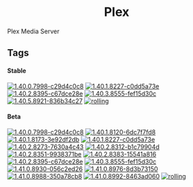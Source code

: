 <!---
NOTE: AUTO-GENERATED FILE
to edit this file, instead edit its template at: ./github/scripts/templates/container/README.md.j2
-->
<div align="center">

# Plex

</div>

Plex Media Server

## Tags

#### Stable



[![1.40.0.7998-c29d4c0c8](https://img.shields.io/badge/1.40.0.7998--c29d4c0c8-blue?style=flat-square)](https://github.com/shamubernetes/containers/pkgs/container/plex/186050760?tag=1.40.0.7998-c29d4c0c8)
 [![1.40.1.8227-c0dd5a73e](https://img.shields.io/badge/1.40.1.8227--c0dd5a73e-blue?style=flat-square)](https://github.com/shamubernetes/containers/pkgs/container/plex/193493166?tag=1.40.1.8227-c0dd5a73e)
 [![1.40.2.8395-c67dce28e](https://img.shields.io/badge/1.40.2.8395--c67dce28e-blue?style=flat-square)](https://github.com/shamubernetes/containers/pkgs/container/plex/205662901?tag=1.40.2.8395-c67dce28e)
 [![1.40.3.8555-fef15d30c](https://img.shields.io/badge/1.40.3.8555--fef15d30c-blue?style=flat-square)](https://github.com/shamubernetes/containers/pkgs/container/plex/230625923?tag=1.40.3.8555-fef15d30c)
 [![1.40.5.8921-836b34c27](https://img.shields.io/badge/1.40.5.8921--836b34c27-blue?style=flat-square)](https://github.com/shamubernetes/containers/pkgs/container/plex/270227735?tag=1.40.5.8921-836b34c27)
 [![rolling](https://img.shields.io/badge/rolling-green?style=flat-square)](https://github.com/shamubernetes/containers/pkgs/container/plex/270227735?tag=rolling)

#### Beta



 [![1.40.0.7998-c29d4c0c8](https://img.shields.io/badge/1.40.0.7998--c29d4c0c8-blue?style=flat-square)](https://github.com/shamubernetes/containers/pkgs/container/plex-beta/180437800?tag=1.40.0.7998-c29d4c0c8)
 [![1.40.1.8120-6dc7f7fd8](https://img.shields.io/badge/1.40.1.8120--6dc7f7fd8-blue?style=flat-square)](https://github.com/shamubernetes/containers/pkgs/container/plex-beta/186050765?tag=1.40.1.8120-6dc7f7fd8)
 [![1.40.1.8173-3e92df2db](https://img.shields.io/badge/1.40.1.8173--3e92df2db-blue?style=flat-square)](https://github.com/shamubernetes/containers/pkgs/container/plex-beta/187891176?tag=1.40.1.8173-3e92df2db)
 [![1.40.1.8227-c0dd5a73e](https://img.shields.io/badge/1.40.1.8227--c0dd5a73e-blue?style=flat-square)](https://github.com/shamubernetes/containers/pkgs/container/plex-beta/192950065?tag=1.40.1.8227-c0dd5a73e)
 [![1.40.2.8273-7630a4c43](https://img.shields.io/badge/1.40.2.8273--7630a4c43-blue?style=flat-square)](https://github.com/shamubernetes/containers/pkgs/container/plex-beta/196052009?tag=1.40.2.8273-7630a4c43)
 [![1.40.2.8312-b1c79904d](https://img.shields.io/badge/1.40.2.8312--b1c79904d-blue?style=flat-square)](https://github.com/shamubernetes/containers/pkgs/container/plex-beta/197201301?tag=1.40.2.8312-b1c79904d)
 [![1.40.2.8351-9938371be](https://img.shields.io/badge/1.40.2.8351--9938371be-blue?style=flat-square)](https://github.com/shamubernetes/containers/pkgs/container/plex-beta/202157154?tag=1.40.2.8351-9938371be)
 [![1.40.2.8383-15541a816](https://img.shields.io/badge/1.40.2.8383--15541a816-blue?style=flat-square)](https://github.com/shamubernetes/containers/pkgs/container/plex-beta/204603593?tag=1.40.2.8383-15541a816)
 [![1.40.2.8395-c67dce28e](https://img.shields.io/badge/1.40.2.8395--c67dce28e-blue?style=flat-square)](https://github.com/shamubernetes/containers/pkgs/container/plex-beta/205681441?tag=1.40.2.8395-c67dce28e)
 [![1.40.3.8555-fef15d30c](https://img.shields.io/badge/1.40.3.8555--fef15d30c-blue?style=flat-square)](https://github.com/shamubernetes/containers/pkgs/container/plex-beta/230625941?tag=1.40.3.8555-fef15d30c)
 [![1.41.0.8930-056c2ed26](https://img.shields.io/badge/1.41.0.8930--056c2ed26-blue?style=flat-square)](https://github.com/shamubernetes/containers/pkgs/container/plex-beta/270227746?tag=1.41.0.8930-056c2ed26)
 [![1.41.0.8976-8d3b73150](https://img.shields.io/badge/1.41.0.8976--8d3b73150-blue?style=flat-square)](https://github.com/shamubernetes/containers/pkgs/container/plex-beta/271586771?tag=1.41.0.8976-8d3b73150)
 [![1.41.0.8988-350a78cb8](https://img.shields.io/badge/1.41.0.8988--350a78cb8-blue?style=flat-square)](https://github.com/shamubernetes/containers/pkgs/container/plex-beta/272136238?tag=1.41.0.8988-350a78cb8)
 [![1.41.0.8992-8463ad060](https://img.shields.io/badge/1.41.0.8992--8463ad060-blue?style=flat-square)](https://github.com/shamubernetes/containers/pkgs/container/plex-beta/272322631?tag=1.41.0.8992-8463ad060)
 [![rolling](https://img.shields.io/badge/rolling-green?style=flat-square)](https://github.com/shamubernetes/containers/pkgs/container/plex-beta/272322631?tag=rolling)
